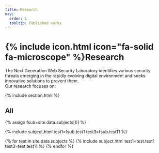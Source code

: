 ```yaml
---
title: Research
nav:
  order: 1
  tooltip: Published works
---
```


# {% include icon.html icon="fa-solid fa-microscope" %}Research

<div>
The Next Generation Web Security Laboratory identifies various security threats emerging in the rapidly evolving digital environment and seeks innovative solutions to prevent them.

</div>

<span>
Our research focuses on:
</span>



{% include section.html %}



## All

{% assign fsub=site.data.subjects[0] %}

{% include subject.html test1=fsub.test1 test3=fsub.test11 %}

{% for test in site.data.subjects %}
  {% include subject.html test1=test.test1 test3=test.test11 %}
{% endfor %}


